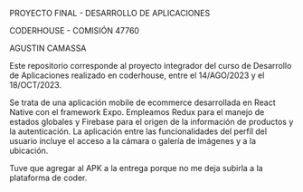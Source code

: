 PROYECTO FINAL - DESARROLLO DE APLICACIONES

CODERHOUSE - COMISIÓN 47760

AGUSTIN CAMASSA

Este repositorio corresponde al proyecto integrador del curso de Desarrollo de Aplicaciones realizado en coderhouse, entre el 14/AGO/2023 y el 18/OCT/2023.

Se trata de una aplicación mobile de ecommerce desarrollada en React Native con el framework Expo.
Empleamos Redux para el manejo de estados globales y Firebase para el origen de la información de productos y la autenticación. 
La aplicación entre las funcionalidades del perfíl del usuario incluye el acceso a la cámara o galería de imágenes y a la ubicación.

Tuve que agregar al APK a la entrega porque no me deja subirla a la plataforma de coder.
